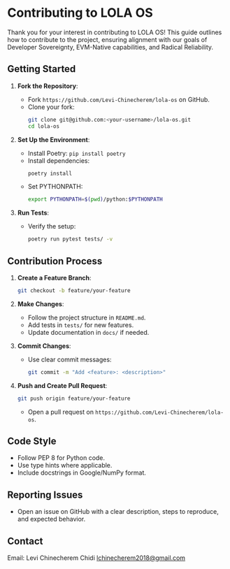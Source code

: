 # Contributing to LOLA OS

Thank you for your interest in contributing to LOLA OS! This guide outlines how to contribute to the project, ensuring alignment with our goals of Developer Sovereignty, EVM-Native capabilities, and Radical Reliability.

## Getting Started

1. **Fork the Repository**:
   - Fork `https://github.com/Levi-Chinecherem/lola-os` on GitHub.
   - Clone your fork:
     ```bash
     git clone git@github.com:<your-username>/lola-os.git
     cd lola-os
     ```

2. **Set Up the Environment**:
   - Install Poetry: `pip install poetry`
   - Install dependencies:
     ```bash
     poetry install
     ```
   - Set PYTHONPATH:
     ```bash
     export PYTHONPATH=$(pwd)/python:$PYTHONPATH
     ```

3. **Run Tests**:
   - Verify the setup:
     ```bash
     poetry run pytest tests/ -v
     ```

## Contribution Process

1. **Create a Feature Branch**:
   ```bash
   git checkout -b feature/your-feature
   ```

2. **Make Changes**:
   - Follow the project structure in `README.md`.
   - Add tests in `tests/` for new features.
   - Update documentation in `docs/` if needed.

3. **Commit Changes**:
   - Use clear commit messages:
     ```bash
     git commit -m "Add <feature>: <description>"
     ```

4. **Push and Create Pull Request**:
   ```bash
   git push origin feature/your-feature
   ```
   - Open a pull request on `https://github.com/Levi-Chinecherem/lola-os`.

## Code Style

- Follow PEP 8 for Python code.
- Use type hints where applicable.
- Include docstrings in Google/NumPy format.

## Reporting Issues

- Open an issue on GitHub with a clear description, steps to reproduce, and expected behavior.

## Contact

Email: Levi Chinecherem Chidi <lchinecherem2018@gmail.com>